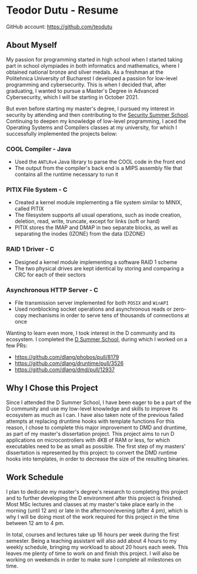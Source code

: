 # Teodor Dutu - Resume
GitHub account: https://github.com/teodutu

## About Myself
My passion for programming started in high school when I started taking part in
school olympiades in both informatics and mathematics, where I obtained national
bronze and silver medals. As a freshman at the Politehnica University of
Bucharest I developed a passion for low-level programming and cybersecurity.
This is when I decided that, after graduating, I wanted to pursue a Master's
Degree in Advanced Cybersecurity, which I will be starting in October 2021.

But even before starting my master's degree, I pursued my interest in security
by attending and then contributing to the
[Security Summer School](https://github.com/security-summer-school). Continuing
to deepen my knowledge of low-level programming, I aced the Operating Systems
and Compilers classes at my university, for which I successfully implemented the
projects below:

### COOL Compiler - Java
- Used the `ANTLRv4` Java library to parse the COOL code in the front end
- The output from the compiler's back end is a MIPS assembly file that contains
all the runtime necessary to run it

### PITIX File System - C
- Created a kernel module implementing a file system similar to MINIX, called
PITIX
- The filesystem supports all usual operations, such as inode creation,
deletion, read, write, truncate, except for links (soft or hard)
- PITIX stores  the IMAP and DMAP in two separate blocks, as well as
separating the inodes (IZONE) from the data (DZONE)

### RAID 1 Driver - C
- Designed a kernel module implementing a software RAID 1 scheme
- The two physical drives are kept identical by storing and comparing a CRC for
each of their sectors

### Asynchronous HTTP Server - C
- File transmission server implemented for both `POSIX` and `WinAPI`
- Used nonblocking socket operations and asynchronous reads or zero-copy
mechanisms in order to serve tens of thousands of connections at once

Wanting to learn even more, I took interest in the D community and its
ecosystem. I completed the [D Summer School](https://ocw.cs.pub.ro/courses/dss),
during which I worked on a few PRs:
- https://github.com/dlang/phobos/pull/8179
- https://github.com/dlang/druntime/pull/3526
- https://github.com/dlang/dmd/pull/12937

## Why I Chose this Project
Since I attended the D Summer School, I have been eager to be a part of the
D community and use my low-level knowledge and skills to improve its ecosystem
as much as I can. I have also taken note of the previous failed attempts at
replacing druntime hooks with template functions For this reason, I chose to
complete this major improvement to DMD and druntime, as part of my master's
dissertation project. This project aims to run D applications on
microcontrollers with 4KB of RAM or less, for which executables need to be as
small as possible. The first step of my masters' dissertation is represented by
this project: to convert the DMD runtime hooks into templates, in order to
decrease the size of the resulting binaries.

## Work Schedule
I plan to dedicate my master's degree's research to completing this project and
to further developing the D environment after this project is finished. Most MSc
lectures and classes at my master's take place early in the morning (until 12
am) or late in the afternoon/evening (after 4 pm), which is why I will be doing
most of the work required for this project in the time between 12 am to 4 pm.

In total, courses and lectures take up 16 hours per week during the first
semester. Being a teaching assistant will also add about 4 hours to my weekly
schedule, bringing my workload to about 20 hours each week. This leaves me
plenty of time to work on and finish this project. I will also be working on
weekends in order to make sure I complete all milestones on time.
